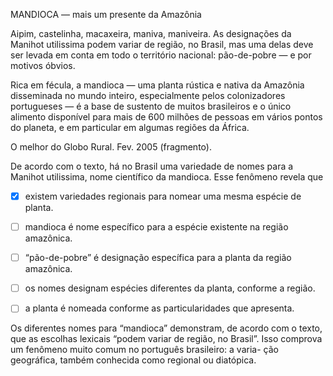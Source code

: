 

MANDIOCA — mais um presente da Amazônia

Aipim, castelinha, macaxeira, maniva, maniveira. As designações da Manihot utilissima podem variar de região, no Brasil, mas uma delas deve ser levada em conta em todo o território nacional: pão-de-pobre — e por motivos óbvios.

Rica em fécula, a mandioca — uma planta rústica e nativa da Amazônia disseminada no mundo inteiro, especialmente pelos colonizadores portugueses — é a base de sustento de muitos brasileiros e o único alimento disponível para mais de 600 milhões de pessoas em vários pontos do planeta, e em particular em algumas regiões da África.

O melhor do Globo Rural. Fev. 2005 (fragmento).

De acordo com o texto, há no Brasil uma variedade de nomes para a Manihot utilissima, nome científico da mandioca. Esse fenômeno revela que



- [x] existem variedades regionais para nomear uma mesma espécie de planta.
- [ ] mandioca é nome específico para a espécie existente na região amazônica.
- [ ] “pão-de-pobre” é designação específica para a planta da região amazônica.
- [ ] os nomes designam espécies diferentes da planta, conforme a região.
- [ ] a planta é nomeada conforme as particularidades que apresenta.


Os diferentes nomes para “mandioca” demonstram, de acordo com o texto, que as escolhas lexicais “podem variar de região, no Brasil”. Isso comprova um fenômeno muito comum no português brasileiro: a varia- ção geográfica, também conhecida como regional ou diatópica.

        